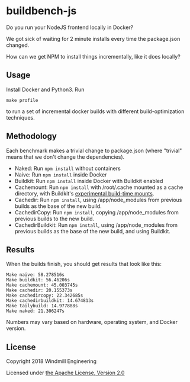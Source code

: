 # buildbench-js

Do you run your NodeJS frontend locally in Docker?

We got sick of waiting for 2 minute installs every time the package.json changed.

How can we get NPM to install things incrementally, like it does locally?

## Usage

Install Docker and Python3. Run

```
make profile
```

to run a set of incremental docker builds with different build-optimization techniques.

## Methodology

Each benchmark makes a trivial change to package.json (where "trivial" means that
we don't change the dependencies).

- Naked: Run `npm install` without containers
- Naive: Run `npm install` inside Docker
- Buildkit: Run `npm install` inside Docker with Buildkit enabled
- Cachemount: Run `npm install` with /root/.cache mounted as a cache directory, with Buildkit's [experimental build-time mounts](https://github.com/moby/buildkit/blob/master/frontend/dockerfile/docs/experimental.md).
- Cachedir: Run `npm install`, using /app/node_modules from previous builds as the base of the new build.
- CachedirCopy: Run `npm install`, copying /app/node_modules from previous builds to the new build.
- CachedirBuildkit: Run `npm install`, using /app/node_modules from previous builds as the base of the new build, and using Buildkit.

## Results

When the builds finish, you should get results that look like this:

```
Make naive: 58.278516s
Make buildkit: 56.46206s
Make cachemount: 45.003745s
Make cachedir: 20.155373s
Make cachedircopy: 22.342685s
Make cachedirbuildkit: 14.674813s
Make tailybuild: 14.977888s
Make naked: 21.306247s
```

Numbers may vary based on hardware, operating system, and Docker version.

## License

Copyright 2018 Windmill Engineering

Licensed under [the Apache License, Version 2.0](LICENSE)
